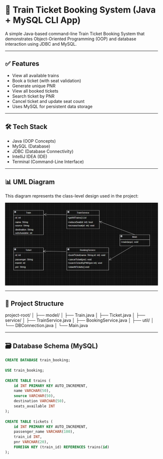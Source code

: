 # 🚆 Train Ticket Booking System (Java + MySQL CLI App)

A simple Java-based command-line Train Ticket Booking System that demonstrates Object-Oriented Programming (OOP) and database interaction using JDBC and MySQL.

---

## ✅ Features

- View all available trains
- Book a ticket (with seat validation)
- Generate unique PNR
- View all booked tickets
- Search ticket by PNR
- Cancel ticket and update seat count
- Uses MySQL for persistent data storage

---

## 🛠️ Tech Stack

- Java (OOP Concepts)
- MySQL (Database)
- JDBC (Database Connectivity)
- IntelliJ IDEA (IDE)
- Terminal (Command-Line Interface)

---

## 📊 UML Diagram

This diagram represents the class-level design used in the project:

![UML Diagram](UML_Diagram.png)

---

## 🧱 Project Structure
project-root/
│
├── model/
│ ├── Train.java
│ ├── Ticket.java
│
├── service/
│ ├── TrainService.java
│ ├── BookingService.java
│
├── util/
│ └── DBConnection.java
│
└── Main.java

---

## 🗃️ Database Schema (MySQL)

```sql
CREATE DATABASE train_booking;

USE train_booking;

CREATE TABLE trains (
    id INT PRIMARY KEY AUTO_INCREMENT,
    name VARCHAR(50),
    source VARCHAR(50),
    destination VARCHAR(50),
    seats_available INT
);

CREATE TABLE tickets (
    id INT PRIMARY KEY AUTO_INCREMENT,
    passenger_name VARCHAR(100),
    train_id INT,
    pnr VARCHAR(20),
    FOREIGN KEY (train_id) REFERENCES trains(id)
);


